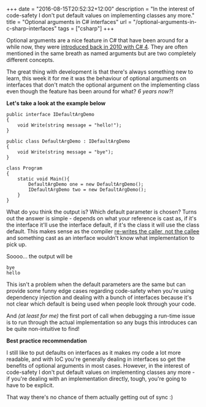 +++
date = "2016-08-15T20:52:32+12:00"
description = "In the interest of code-safety I don't put default values on implementing classes any more."
title = "Optional arguments in C# interfaces"
url = "/optional-arguments-in-c-sharp-interfaces"
tags = ["csharp"]
+++

Optional arguments are a nice feature in C# that have been around for a while now, they were [introduced back in 2010 with C# 4](http://weblogs.asp.net/scottgu/optional-parameters-and-named-arguments-in-c-4-and-a-cool-scenario-w-asp-net-mvc-2). They are often mentioned in the same breath as named arguments but are two completely different concepts.

The great thing with development is that there's always something new to learn, this week it for me it was the behaviour of optional arguments on interfaces that don't match the optional argument on the implementing class even though the feature has been around for what? _6 years now?!_

**Let's take a look at the example below**

```
public interface IDefaultArgDemo
{
    void Write(string message = "hello!");
}

public class DefaultArgDemo : IDefaultArgDemo
{
    void Write(string message = "bye");
}

class Program
{
    static void Main(){
        DefaultArgDemo one = new DefaultArgDemo();
        IDefaultArgDemo two = new DefaultArgDemo();
    }
}

```

What do you think the output is? Which default parameter is chosen? Turns out the answer is simple - depends on what your reference is cast as, if it's the interface it'll use the interface default, if it's the class it will use the class default. This makes sense as the compiler [re-writes the caller, not the callee](https://ericlippert.com/2011/05/19/optional-argument-corner-cases-part-four/) and something cast as an interface wouldn't know what implementation to pick up.

Soooo... the output will be

```
bye
hello
```

This isn't a problem when the default parameters are the same but can provide some funny edge cases regarding code-safety when you're using dependency injection and dealing with a bunch of interfaces because it's not clear which default is being used when people look through your code. 

And _(at least for me)_ the first port of call when debugging a run-time issue is to run through the actual implementation so any bugs this introduces can be quite non-intuitive to find!

**Best practice recommendation**

I still like to put defaults on interfaces as it makes my code a lot more readable, and with IoC you're generally dealing in interfaces so get the benefits of optional arguments  in most cases. However, in the interest of code-safety I don't put default values on implementing classes any more - if you're dealing with an implementation directly, tough, you're going to have to be explicit. 

That way there's no chance of them actually getting out of sync :)